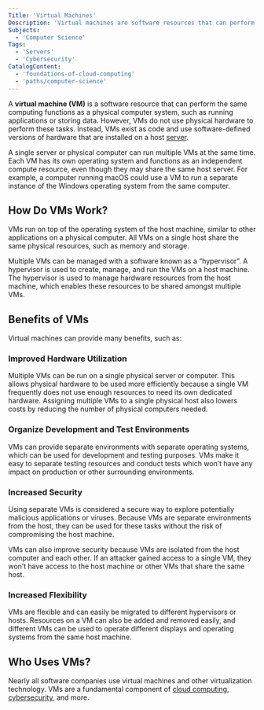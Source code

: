 ```yaml
---
Title: 'Virtual Machines'
Description: 'Virtual machines are software resources that can perform the same tasks as physical computers.'
Subjects:
  - 'Computer Science'
Tags:
  - 'Servers'
  - 'Cybersecurity'
CatalogContent:
  - 'foundations-of-cloud-computing'
  - 'paths/computer-science'
---
```


A **virtual machine (VM)** is a software resource that can perform the same computing functions as a physical computer system, such as running applications or storing data. However, VMs do not use physical hardware to perform these tasks. Instead, VMs exist as code and use software-defined versions of hardware that are installed on a host [server](https://www.codecademy.com/resources/docs/general/server).

A single server or physical computer can run multiple VMs at the same time. Each VM has its own operating system and functions as an independent compute resource, even though they may share the same host server. For example, a computer running macOS could use a VM to run a separate instance of the Windows operating system from the same computer.

## How Do VMs Work?

VMs run on top of the operating system of the host machine, similar to other applications on a physical computer. All VMs on a single host share the same physical resources, such as memory and storage.

Multiple VMs can be managed with a software known as a “hypervisor”. A hypervisor is used to create, manage, and run the VMs on a host machine. The hypervisor is used to manage hardware resources from the host machine, which enables these resources to be shared amongst multiple VMs.

## Benefits of VMs

Virtual machines can provide many benefits, such as:

### Improved Hardware Utilization

Multiple VMs can be run on a single physical server or computer. This allows physical hardware to be used more efficiently because a single VM frequently does not use enough resources to need its own dedicated hardware. Assigning multiple VMs to a single physical host also lowers costs by reducing the number of physical computers needed.

### Organize Development and Test Environments

VMs can provide separate environments with separate operating systems, which can be used for development and testing purposes. VMs make it easy to separate testing resources and conduct tests which won’t have any impact on production or other surrounding environments.

### Increased Security

Using separate VMs is considered a secure way to explore potentially malicious applications or viruses. Because VMs are separate environments from the host, they can be used for these tasks without the risk of compromising the host machine.

VMs can also improve security because VMs are isolated from the host computer and each other. If an attacker gained access to a single VM, they won’t have access to the host machine or other VMs that share the same host.

### Increased Flexibility

VMs are flexible and can easily be migrated to different hypervisors or hosts. Resources on a VM can also be added and removed easily, and different VMs can be used to operate different displays and operating systems from the same host machine.

## Who Uses VMs?

Nearly all software companies use virtual machines and other virtualization technology. VMs are a fundamental component of [cloud computing](https://www.codecademy.com/resources/docs/general/cloud-computing), [cybersecurity](https://www.codecademy.com/resources/docs/general/cybersecurity), and more.
